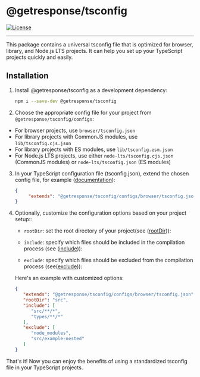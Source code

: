 # @getresponse/tsconfig

[![License](http://img.shields.io/:license-mit-blue.svg)](http://badges.mit-license.org)

---

This package contains a universal tsconfig file that is optimized for browser, library, and Node.js LTS projects. It can help you set up your TypeScript projects quickly and easily.

## Installation

1. Install @getresponse/tsconfig as a development dependency:

   ```bash
   npm i --save-dev @getresponse/tsconfig
   ```

2. Choose the appropriate config file for your project from `@getresponse/tsconfig/configs`:

- For browser projects, use `browser/tsconfig.json`
- For library projects with CommonJS modules, use `lib/tsconfig.cjs.json`
- For library projects with ES modules, use `lib/tsconfig.esm.json`
- For Node.js LTS projects, use either `node-lts/tsconfig.cjs.json` (CommonJS modules) or `node-lts/tsconfig.json` (ES modules)

3. In your TypeScript configuration file (tsconfig.json), extend the chosen config file, for example ([documentation](https://www.typescriptlang.org/tsconfig#extends)):

   ```json
   {
        "extends": "@getresponse/tsconfig/configs/browser/tsconfig.json"
   }
   ```

4. Optionally, customize the configuration options based on your project setup::

   - `rootDir`: set the root directory of your project(see ([rootDir](https://www.typescriptlang.org/tsconfig#rootDir))):

   - `include`: specify which files should be included in the compilation process (see ([include](https://www.typescriptlang.org/tsconfig#include))):

   - `exclude`: specify which files should be excluded from the compilation process (see([exclude](https://www.typescriptlang.org/tsconfig#exclude))):

   Here's an example with customized options:
   ```json
   {
      "extends": "@getresponse/tsconfig/configs/browser/tsconfig.json",
      "rootDir": "src",
      "include": [
         "src/**/*",
         "types/**/*"
      ],
      "exclude": [
         "node_modules",
         "src/example-nested"
      ]
   }
   ```


That's it! Now you can enjoy the benefits of using a standardized tsconfig file in your TypeScript projects.